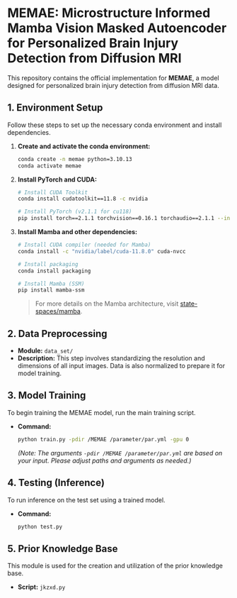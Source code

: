 # MEMAE: Microstructure Informed Mamba Vision Masked Autoencoder for Personalized Brain Injury Detection from Diffusion MRI

This repository contains the official implementation for **MEMAE**, a model designed for personalized brain injury detection from diffusion MRI data.

## 1. Environment Setup

Follow these steps to set up the necessary conda environment and install dependencies.

1.  **Create and activate the conda environment:**
    ```bash
    conda create -n memae python=3.10.13
    conda activate memae
    ```

2.  **Install PyTorch and CUDA:**
    ```bash
    # Install CUDA Toolkit
    conda install cudatoolkit==11.8 -c nvidia
    
    # Install PyTorch (v2.1.1 for cu118)
    pip install torch==2.1.1 torchvision==0.16.1 torchaudio==2.1.1 --index-url [https://download.pytorch.org/whl/cu118](https://download.pytorch.org/whl/cu118)
    ```

3.  **Install Mamba and other dependencies:**
    ```bash
    # Install CUDA compiler (needed for Mamba)
    conda install -c "nvidia/label/cuda-11.8.0" cuda-nvcc
    
    # Install packaging
    conda install packaging
    
    # Install Mamba (SSM)
    pip install mamba-ssm
    ```
    > For more details on the Mamba architecture, visit [state-spaces/mamba](https://github.com/state-spaces/mamba).

## 2. Data Preprocessing

* **Module:** `data_set/`
* **Description:** This step involves standardizing the resolution and dimensions of all input images. Data is also normalized to prepare it for model training.

## 3. Model Training

To begin training the MEMAE model, run the main training script.

* **Command:**
    ```bash
    python train.py -pdir /MEMAE /parameter/par.yml -gpu 0
    ```
    *(Note: The arguments `-pdir /MEMAE /parameter/par.yml` are based on your input. Please adjust paths and arguments as needed.)*

## 4. Testing (Inference)

To run inference on the test set using a trained model.

* **Command:**
    ```bash
    python test.py
    ```

## 5. Prior Knowledge Base

This module is used for the creation and utilization of the prior knowledge base.

* **Script:** `jkzxd.py`
